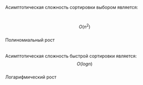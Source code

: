 Асимптотическая сложность сортировки выбором является:<br/>
<br/>
<br/>
$$
O(n^2)
$$<br/>
Полиномиальный рост<br/>
<br/>
<br/>
Асимптотическая сложность быстрой сортировки является:<br/>
$$
О(logn)
$$<br/>
Логарифмический рост<br/>



